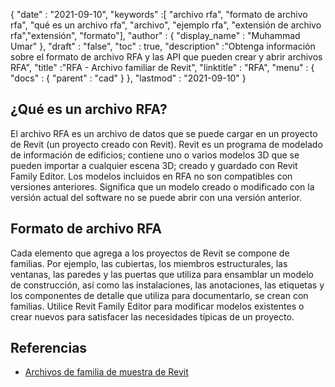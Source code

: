{
  "date" : "2021-09-10",
  "keywords" :[ "archivo rfa", "formato de archivo rfa", "qué es un archivo rfa", "archivo", "ejemplo rfa", "extensión de archivo rfa","extensión", "formato"],
  "author" : {
    "display_name" : "Muhammad Umar"
},
  "draft" : "false",
  "toc" : true,
  "description" :"Obtenga información sobre el formato de archivo RFA y las API que pueden crear y abrir archivos RFA",
  "title" :"RFA - Archivo familiar de Revit",
  "linktitle" : "RFA",
  "menu" : {
    "docs" : {
      "parent" : "cad"
}
},
  "lastmod" : "2021-09-10"
}

## ¿Qué es un archivo RFA?
El archivo RFA es un archivo de datos que se puede cargar en un proyecto de Revit (un proyecto creado con Revit). Revit es un programa de modelado de información de edificios; contiene uno o varios modelos 3D que se pueden importar a cualquier escena 3D; creado y guardado con Revit Family Editor. Los modelos incluidos en RFA no son compatibles con versiones anteriores. Significa que un modelo creado o modificado con la versión actual del software no se puede abrir con una versión anterior.


## Formato de archivo RFA
Cada elemento que agrega a los proyectos de Revit se compone de familias. Por ejemplo, las cubiertas, los miembros estructurales, las ventanas, las paredes y las puertas que utiliza para ensamblar un modelo de construcción, así como las instalaciones, las anotaciones, las etiquetas y los componentes de detalle que utiliza para documentarlo, se crean con familias. Utilice Revit Family Editor para modificar modelos existentes o crear nuevos para satisfacer las necesidades típicas de un proyecto.


## Referencias

* [Archivos de familia de muestra de Revit](https://help.autodesk.com/view/RVT/2021/ENU/?guid=GUID-73E0E508-B9DA-4405-BAB4-C46D803BC1DE)

